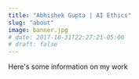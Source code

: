```yaml
---
title: "Abhishek Gupta | AI Ethics"
slug: "about"
image: banner.jpg
# date: 2017-10-31T22:27:21-05:00
# draft: false
---
```


Here's some information on my work